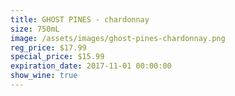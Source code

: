 ```yaml
---
title: GHOST PINES - chardonnay
size: 750mL
image: /assets/images/ghost-pines-chardonnay.png
reg_price: $17.99
special_price: $15.99
expiration_date: 2017-11-01 00:00:00
show_wine: true
---
```



